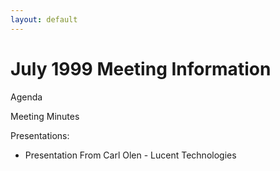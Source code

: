 ```yaml
---
layout: default
---
```

# July 1999 Meeting Information

  
  
Agenda  
  
Meeting Minutes  
  
  
Presentations:  
  

  - Presentation From Carl Olen - Lucent Technologies

